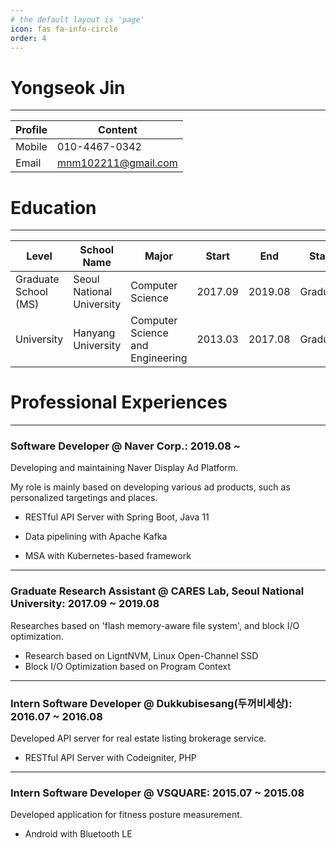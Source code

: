 ```yaml
---
# the default layout is 'page'
icon: fas fa-info-circle
order: 4
---
```


<!-- > Add Markdown syntax content to file `_tabs/about.md`{: .filepath } and it will show up on this page.
{: .prompt-tip } -->

# Yongseok Jin
---

| Profile | Content             |
| ------- | ------------------- |
| Mobile  | 010-4467-0342       |
| Email   | mnm102211@gmail.com |

# Education
---

| Level                | School Name               | Major                            | Start   | End     | Status    |
| -------------------- | ------------------------- | -------------------------------- | ------- | ------- | --------- |
| Graduate School (MS) | Seoul National University | Computer Science                 | 2017.09 | 2019.08 | Graduated |
| University           | Hanyang University        | Computer Science and Engineering | 2013.03 | 2017.08 | Graduated |

# Professional Experiences
---

### Software Developer @ Naver Corp.: 2019.08 ~

Developing and maintaining Naver Display Ad Platform.

My role is mainly based on developing various ad products, such as personalized targetings and places.

- RESTful API Server with Spring Boot, Java 11

- Data pipelining with Apache Kafka

- MSA with Kubernetes-based framework

---

### Graduate Research Assistant @ CARES Lab, Seoul National University: 2017.09 ~ 2019.08

Researches based on 'flash memory-aware file system', and block I/O optimization.

- Research based on LigntNVM, Linux Open-Channel SSD
- Block I/O Optimization based on Program Context

---

### Intern Software Developer @ Dukkubisesang(두꺼비세상): 2016.07 ~ 2016.08

Developed API server for real estate listing brokerage service.

- RESTful API Server with Codeigniter, PHP

---

### Intern Software Developer @ VSQUARE: 2015.07 ~ 2015.08

Developed application for fitness posture measurement.

- Android with Bluetooth LE
